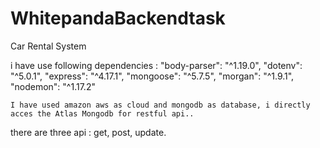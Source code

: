 # WhitepandaBackendtask
Car Rental System

i have use following dependencies :
   "body-parser": "^1.19.0",
    "dotenv": "^5.0.1",
    "express": "^4.17.1",
    "mongoose": "^5.7.5",
    "morgan": "^1.9.1",
    "nodemon": "^1.17.2"
    
    I have used amazon aws as cloud and mongodb as database, i directly acces the Atlas Mongodb for restful api..
  there are three api :
get, post, update.
